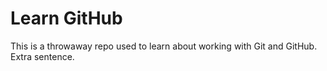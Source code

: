 # Learn GitHub

This is a throwaway repo used to learn about working with Git and GitHub.
Extra sentence.
